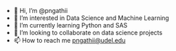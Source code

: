 - 👋 Hi, I’m @pngathii
- 👀 I’m interested in Data Science and Machine Learning
- 🌱 I’m currently learning Python and SAS
- 💞️ I’m looking to collaborate on data science projects
- 📫 How to reach me pngathii@udel.edu

<!---
pngathii/pngathii is a ✨ special ✨ repository because its `README.md` (this file) appears on your GitHub profile.
You can click the Preview link to take a look at your changes.
--->
